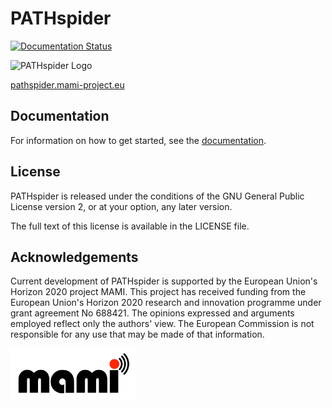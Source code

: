 # PATHspider

[![Documentation Status](https://readthedocs.org/projects/pathspider/badge/?version=latest)](http://pathspider.readthedocs.io/en/latest/?badge=latest)

![PATHspider Logo](https://pathspider.mami-project.eu/img/pathspider.png) 

[pathspider.mami-project.eu](pathspider.mami-project.eu)

## Documentation

For information on how to get started, see the [documentation](http://pathspider.rtfd.io/).

## License

PATHspider is released under the conditions of the GNU General Public License
version 2, or at your option, any later version.

The full text of this license is available in the LICENSE file.

## Acknowledgements

Current development of PATHspider is supported by the European Union's
Horizon 2020 project MAMI. This project has received funding from the
European Union's Horizon 2020 research and innovation programme under
grant agreement No 688421. The opinions expressed and arguments employed
reflect only the authors' view. The European Commission is not
responsible for any use that may be made of that information.

[<img src="https://raw.githubusercontent.com/mami-project/roadshows/master/logos/mami-bauhaus.png" width="200">](https://mami-project.eu/)

